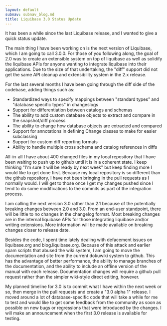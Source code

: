 ```yaml
---
layout: default
subnav: subnav_blog.md
title: Liquibase 3.0 Status Update
---
```



It has been a while since the last Liquibase release, and I wanted to give a quick status update.


The main thing I have been working on is the next version of Liquibase, which I am going to call 3.0.0. For those of you following along, the goal of 2.0 was to create an extensible system on top of liquibase as well as solidify the liquibase APIs for anyone wanting to integrate liquibase into their applications. Due to the size of that undertaking, the "diff" support did not get the same API cleanup and extensibility system in the 2.x release.


For the last several months I have been going through the diff side of the codebase, adding things such as:


- Standardized ways to specify mappings between "standard types" and "database specific types" in changeslogs
- Support for differentiation between catalogs and schemas
- The ability to add custom database objects to extract and compare in the snapshot/diff process
- The ability to change how database objects are extracted and compared
- Support for annotations in defining Change classes to make for easier subclassing
- Support for custom diff reporting formats
- Ability to handle multiple cross schema and catalog references in diffs



All-in-all I have about 400 changed files in my local repository that I have been waiting to push up to github until it is in a coherent state. I keep thinking "I'm sure it will be ready by next week" but keep finding more I would like to get done first. Because my local repository is so different than the github repository, I have not been bringing in the pull requests as I normally would. I will get to those once I get my changes pushed since I tend to do some modifications to the commits as part of the integration process.



I am calling the next version 3.0 rather than 2.1 because of the potentially breaking changes between 2.0 and 3.0. From an end-user standpoint, there will be little to no changes in the changelog format. Most breaking changes are in the internal liquibase APIs for those integrating liquibase and/or writing extensions. More information will be made available on breaking changes closer to release date.


Besides the code, I spent time lately dealing with defacement issues on liquibase.org and blog.liquibase.org. Because of this attack and earlier spam scripts that abused the wiki system, I am going to move the documentation and site from the current dokuwiki system to github. This has the advantage of better performance, the ability to manage branches of the documentation, and the ability to include an offline version of the manual with each release. Documentation changes will require a github pull request rather than the simpler wiki-style direct editing, however.


My planned timeline for 3.0 is to commit what I have within the next week or so, then merge in the pull requests and create a "3.0 alpha 1" release. I moved around a lot of database-specific code that will take a while for me to test and would like to get some feedback from the community as soon as possible on new bugs or regressions that were introduced by the changes. I will make an announcement when the first 3.0 release is available for testing.






